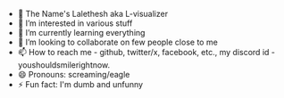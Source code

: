 - 👋 The Name's Lalethesh aka L-visualizer
- 👀 I’m interested in various stuff
- 🌱 I’m currently learning everything
- 💞️ I’m looking to collaborate on few people close to me
- 📫 How to reach me - github, twitter/x, facebook, etc., my discord id - youshouldsmilerightnow.
- 😄 Pronouns: screaming/eagle
- ⚡ Fun fact: I'm dumb and unfunny

<!---
L-visualizer/L-visualizer is a ✨ special ✨ repository because its `README.md` (this file) appears on your GitHub profile.
You can click the Preview link to take a look at your changes.
--->
